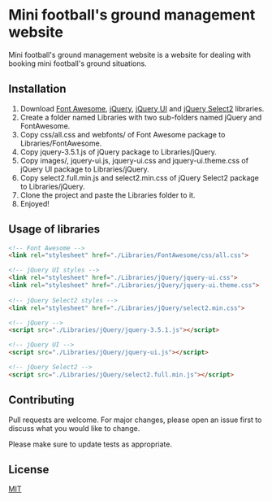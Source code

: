 # Mini football's ground management website

Mini football's ground management website is a website for dealing with booking mini football's ground situations.

## Installation

1. Download [Font Awesome](https://fontawesome.com/download), [jQuery](https://code.jquery.com/jquery-3.5.1.js), [jQuery UI](https://jqueryui.com/resources/download/jquery-ui-1.12.1.zip) and [jQuery Select2](https://select2.org/getting-started/installation) libraries.
2. Create a folder named Libraries with two sub-folders named jQuery and FontAwesome.
3. Copy css/all.css and webfonts/ of Font Awesome package to Libraries/FontAwesome.
4. Copy jquery-3.5.1.js of jQuery package to Libraries/jQuery.
5. Copy images/, jquery-ui.js, jquery-ui.css and jquery-ui.theme.css of jQuery UI package to Libraries/jQuery.
6. Copy select2.full.min.js and select2.min.css of jQuery Select2 package to Libraries/jQuery.
7. Clone the project and paste the Libraries folder to it.
8. Enjoyed!

## Usage of libraries

```html
<!-- Font Awesome -->
<link rel="stylesheet" href="./Libraries/FontAwesome/css/all.css">

<!-- jQuery UI styles -->
<link rel="stylesheet" href="./Libraries/jQuery/jquery-ui.css">
<link rel="stylesheet" href="./Libraries/jQuery/jquery-ui.theme.css">
        
<!-- jQuery Select2 styles -->
<link rel="stylesheet" href="./Libraries/jQuery/select2.min.css">

<!-- jQuery -->
<script src="./Libraries/jQuery/jquery-3.5.1.js"></script>

<!-- jQuery UI -->
<script src="./Libraries/jQuery/jquery-ui.js"></script>     

<!-- jQuery Select2 -->
<script src="./Libraries/jQuery/select2.full.min.js"></script>
```

## Contributing
Pull requests are welcome. For major changes, please open an issue first to discuss what you would like to change.

Please make sure to update tests as appropriate.

## License
[MIT](https://choosealicense.com/licenses/mit/)